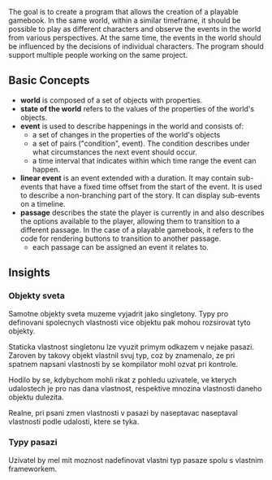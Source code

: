 The goal is to create a program that allows the creation of a playable gamebook. In the same world, within a similar timeframe, it should be possible to play as different characters and observe the events in the world from various perspectives. At the same time, the events in the world should be influenced by the decisions of individual characters. The program should support multiple people working on the same project.

## Basic Concepts
- **world** is composed of a set of objects with properties.
- **state of the world** refers to the values of the properties of the world's objects.
- **event** is used to describe happenings in the world and consists of:
  - a set of changes in the properties of the world's objects
  - a set of pairs ("condition", event). The condition describes under what circumstances the next event should occur.
  - a time interval that indicates within which time range the event can happen.
- **linear event** is an event extended with a duration. It may contain sub-events that have a fixed time offset from the start of the event. It is used to describe a non-branching part of the story. It can display sub-events on a timeline.
- **passage** describes the state the player is currently in and also describes the options available to the player, allowing them to transition to a different passage. In the case of a playable gamebook, it refers to the code for rendering buttons to transition to another passage.
  - each passage can be assigned an event it relates to.

## Insights

### Objekty sveta

Samotne objekty sveta muzeme vyjadrit jako singletony.
Typy pro definovani spolecnych vlastnosti vice objektu pak mohou rozsirovat tyto objekty.

Staticka vlastnost singletonu lze vyuzit primym odkazem v nejake pasazi. Zaroven by takovy objekt vlastnil 
svuj typ, coz by znamenalo, ze pri spatnem napsani vlastnosti by se kompilator mohl ozvat pri kontrole. 

Hodilo by se, kdybychom mohli rikat z pohledu uzivatele, ve kterych udalostech je pro nas dana vlastnost, respektive mnozina vlastnosti
daneho objektu dulezita. 

Realne, pri psani zmen vlastnosti v pasazi by naseptavac naseptaval vlastnosti podle udalosti, ktere se tyka.

### Typy pasazi 

Uzivatel by mel mit moznost nadefinovat vlastni typ pasaze spolu s vlastnim frameworkem.
